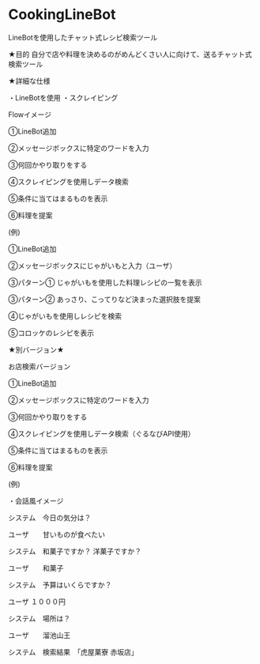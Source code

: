 # CookingLineBot
LineBotを使用したチャット式レシピ検索ツール

★目的
自分で店や料理を決めるのがめんどくさい人に向けて、送るチャット式検索ツール

★詳細な仕様

・LineBotを使用
・スクレイピング

Flowイメージ

①LineBot追加

②メッセージボックスに特定のワードを入力

③何回かやり取りをする

④スクレイピングを使用しデータ検索

⑤条件に当てはまるものを表示

⑥料理を提案

(例)

①LineBot追加

②メッセージボックスにじゃがいもと入力（ユーザ）

③パターン①
じゃがいもを使用した料理レシピの一覧を表示

③パターン②
あっさり、こってりなど決まった選択肢を提案

④じゃがいもを使用しレシピを検索

⑤コロッケのレシピを表示

★別バージョン★

お店検索バージョン


①LineBot追加

②メッセージボックスに特定のワードを入力

③何回かやり取りをする

④スクレイピングを使用しデータ検索（ぐるなびAPI使用）

⑤条件に当てはまるものを表示

⑥料理を提案


(例)

・会話風イメージ　

システム　今日の気分は？

ユーザ　　甘いものが食べたい

システム　和菓子ですか？
        洋菓子ですか？

ユーザ　　和菓子

システム　予算はいくらですか？

ユーザ   １０００円

システム　場所は？

ユーザ　　溜池山王

システム　検索結果　「虎屋菓寮 赤坂店」












